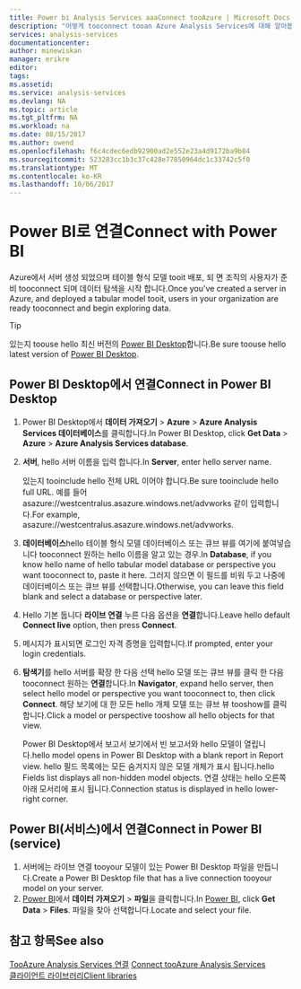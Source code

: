 ```yaml
---
title: Power bi Analysis Services aaaConnect tooAzure | Microsoft Docs
description: "어떻게 tooconnect tooan Azure Analysis Services에 대해 알아봅니다 Power BI를 사용 하 여 서버입니다."
services: analysis-services
documentationcenter: 
author: minewiskan
manager: erikre
editor: 
tags: 
ms.assetid: 
ms.service: analysis-services
ms.devlang: NA
ms.topic: article
ms.tgt_pltfrm: NA
ms.workload: na
ms.date: 08/15/2017
ms.author: owend
ms.openlocfilehash: f6c4cdec6edb92900ad2e552e23a4d9172ba9b84
ms.sourcegitcommit: 523283cc1b3c37c428e77850964dc1c33742c5f0
ms.translationtype: MT
ms.contentlocale: ko-KR
ms.lasthandoff: 10/06/2017
---
```

# <a name="connect-with-power-bi"></a><span data-ttu-id="cfca8-103">Power BI로 연결</span><span class="sxs-lookup"><span data-stu-id="cfca8-103">Connect with Power BI</span></span>

<span data-ttu-id="cfca8-104">Azure에서 서버 생성 되었으며 테이블 형식 모델 tooit 배포, 되 면 조직의 사용자가 준비 tooconnect 되며 데이터 탐색을 시작 합니다.</span><span class="sxs-lookup"><span data-stu-id="cfca8-104">Once you've created a server in Azure, and deployed a tabular model tooit, users in your organization are ready tooconnect and begin exploring data.</span></span> 

> [!TIP]
> <span data-ttu-id="cfca8-105">있는지 toouse hello 최신 버전의 [Power BI Desktop](https://powerbi.microsoft.com/desktop/)합니다.</span><span class="sxs-lookup"><span data-stu-id="cfca8-105">Be sure toouse hello latest version of [Power BI Desktop](https://powerbi.microsoft.com/desktop/).</span></span>
> 
> 
  
## <a name="connect-in-power-bi-desktop"></a><span data-ttu-id="cfca8-106">Power BI Desktop에서 연결</span><span class="sxs-lookup"><span data-stu-id="cfca8-106">Connect in Power BI Desktop</span></span>

1. <span data-ttu-id="cfca8-107">Power BI Desktop에서 **데이터 가져오기** > **Azure** > **Azure Analysis Services 데이터베이스**를 클릭합니다.</span><span class="sxs-lookup"><span data-stu-id="cfca8-107">In Power BI Desktop, click **Get Data** > **Azure** > **Azure Analysis Services database**.</span></span>

2. <span data-ttu-id="cfca8-108">**서버**, hello 서버 이름을 입력 합니다.</span><span class="sxs-lookup"><span data-stu-id="cfca8-108">In **Server**, enter hello server name.</span></span> 
    
    <span data-ttu-id="cfca8-109">있는지 tooinclude hello 전체 URL 이어야 합니다.</span><span class="sxs-lookup"><span data-stu-id="cfca8-109">Be sure tooinclude hello full URL.</span></span> <span data-ttu-id="cfca8-110">예를 들어 asazure://westcentralus.asazure.windows.net/advworks 같이 입력합니다.</span><span class="sxs-lookup"><span data-stu-id="cfca8-110">For example, asazure://westcentralus.asazure.windows.net/advworks.</span></span>

3. <span data-ttu-id="cfca8-111">**데이터베이스**hello 테이블 형식 모델 데이터베이스 또는 큐브 뷰를 여기에 붙여넣습니다 tooconnect 원하는 hello 이름을 알고 있는 경우.</span><span class="sxs-lookup"><span data-stu-id="cfca8-111">In **Database**, if you know hello name of hello tabular model database or perspective you want tooconnect to, paste it here.</span></span> <span data-ttu-id="cfca8-112">그러지 않으면 이 필드를 비워 두고 나중에 데이터베이스 또는 큐브 뷰를 선택합니다.</span><span class="sxs-lookup"><span data-stu-id="cfca8-112">Otherwise, you can leave this field blank and select a database or perspective later.</span></span>

4. <span data-ttu-id="cfca8-113">Hello 기본 둡니다 **라이브 연결** 누른 다음 옵션을 **연결**합니다.</span><span class="sxs-lookup"><span data-stu-id="cfca8-113">Leave hello default **Connect live** option, then press **Connect**.</span></span> 

5. <span data-ttu-id="cfca8-114">메시지가 표시되면 로그인 자격 증명을 입력합니다.</span><span class="sxs-lookup"><span data-stu-id="cfca8-114">If prompted, enter your login credentials.</span></span> 

6. <span data-ttu-id="cfca8-115">**탐색기**를 hello 서버를 확장 한 다음 선택 hello 모델 또는 큐브 뷰를 클릭 한 다음 tooconnect 원하는 **연결**합니다.</span><span class="sxs-lookup"><span data-stu-id="cfca8-115">In **Navigator**, expand hello server, then select hello model or perspective you want tooconnect to, then click **Connect**.</span></span> <span data-ttu-id="cfca8-116">해당 보기에 대 한 모든 hello 개체 모델 또는 큐브 뷰 tooshow를 클릭 합니다.</span><span class="sxs-lookup"><span data-stu-id="cfca8-116">Click  a model or perspective tooshow all hello objects for that view.</span></span>

    <span data-ttu-id="cfca8-117">Power BI Desktop에서 보고서 보기에서 빈 보고서와 hello 모델이 열립니다.</span><span class="sxs-lookup"><span data-stu-id="cfca8-117">hello model opens in Power BI Desktop with a blank report in Report view.</span></span> <span data-ttu-id="cfca8-118">hello 필드 목록에는 모든 숨겨지지 않은 모델 개체가 표시 됩니다.</span><span class="sxs-lookup"><span data-stu-id="cfca8-118">hello Fields list displays all non-hidden model objects.</span></span> <span data-ttu-id="cfca8-119">연결 상태는 hello 오른쪽 아래 모서리에 표시 됩니다.</span><span class="sxs-lookup"><span data-stu-id="cfca8-119">Connection status is displayed in hello lower-right corner.</span></span>

## <a name="connect-in-power-bi-service"></a><span data-ttu-id="cfca8-120">Power BI(서비스)에서 연결</span><span class="sxs-lookup"><span data-stu-id="cfca8-120">Connect in Power BI (service)</span></span>

1. <span data-ttu-id="cfca8-121">서버에는 라이브 연결 tooyour 모델이 있는 Power BI Desktop 파일을 만듭니다.</span><span class="sxs-lookup"><span data-stu-id="cfca8-121">Create a Power BI Desktop file that has a live connection tooyour model on your server.</span></span>
2. <span data-ttu-id="cfca8-122">[Power BI](https://powerbi.microsoft.com)에서 **데이터 가져오기** > **파일**을 클릭합니다.</span><span class="sxs-lookup"><span data-stu-id="cfca8-122">In [Power BI](https://powerbi.microsoft.com), click **Get Data** > **Files**.</span></span> <span data-ttu-id="cfca8-123">파일을 찾아 선택합니다.</span><span class="sxs-lookup"><span data-stu-id="cfca8-123">Locate and select your file.</span></span>



## <a name="see-also"></a><span data-ttu-id="cfca8-124">참고 항목</span><span class="sxs-lookup"><span data-stu-id="cfca8-124">See also</span></span>
<span data-ttu-id="cfca8-125">[TooAzure Analysis Services 연결](analysis-services-connect.md) </span><span class="sxs-lookup"><span data-stu-id="cfca8-125">[Connect tooAzure Analysis Services](analysis-services-connect.md) </span></span>  
[<span data-ttu-id="cfca8-126">클라이언트 라이브러리</span><span class="sxs-lookup"><span data-stu-id="cfca8-126">Client libraries</span></span>](analysis-services-data-providers.md)

